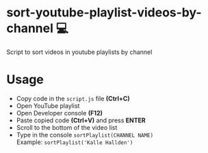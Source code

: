 # **sort-youtube-playlist-videos-by-channel :computer:**
Script to sort videos in youtube playlists by channel

# Usage
 - Copy code in the `script.js` file **(Ctrl+C)**
 - Open YouTube playlist
 - Open Developer console **(F12)**
 - Paste copied code **(Ctrl+V)** and press **ENTER**
 - Scroll to the bottom of the video list
 - Type in the console `sortPlaylist(CHANNEL NAME)`  
 Example: `sortPlaylist('Kalle Hallden')`
